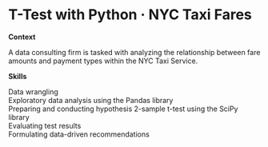  # T-Test with Python · NYC Taxi Fares

**Context**  

A data consulting firm is tasked with analyzing the relationship between fare amounts and payment types within the NYC Taxi Service.

**Skills**  

Data wrangling  
Exploratory data analysis using the Pandas library  
Preparing and conducting hypothesis 2-sample t-test using the SciPy library  
Evaluating test results  
Formulating data-driven recommendations
